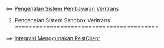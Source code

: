 <== [Pengenalan Sistem Pembayaran Veritrans](../01-pengenalan/README.md)

2. Pengenalan Sistem Sandbox Veritrans
=========================================



==> [Integrasi Menggunakan RestClient](../03-rest-client/README.md)